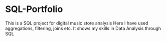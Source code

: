 # SQL-Portfolio
This is a SQL project for digital music store analysis
Here I have used aggregations, filtering, joins etc.
It shows my skills in Data Analysis through SQL
